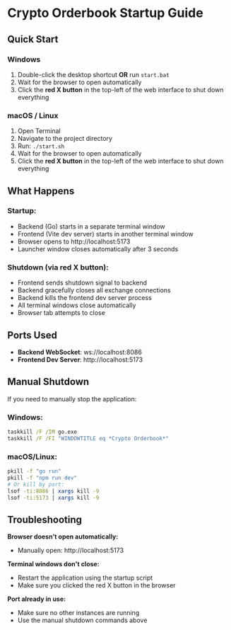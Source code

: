 # Crypto Orderbook Startup Guide

## Quick Start

### Windows
1. Double-click the desktop shortcut **OR** run `start.bat`
2. Wait for the browser to open automatically
3. Click the **red X button** in the top-left of the web interface to shut down everything

### macOS / Linux
1. Open Terminal
2. Navigate to the project directory
3. Run: `./start.sh`
4. Wait for the browser to open automatically
5. Click the **red X button** in the top-left of the web interface to shut down everything

## What Happens

### Startup:
- Backend (Go) starts in a separate terminal window
- Frontend (Vite dev server) starts in another terminal window
- Browser opens to http://localhost:5173
- Launcher window closes automatically after 3 seconds

### Shutdown (via red X button):
- Frontend sends shutdown signal to backend
- Backend gracefully closes all exchange connections
- Backend kills the frontend dev server process
- All terminal windows close automatically
- Browser tab attempts to close

## Ports Used

- **Backend WebSocket**: ws://localhost:8086
- **Frontend Dev Server**: http://localhost:5173

## Manual Shutdown

If you need to manually stop the application:

### Windows:
```cmd
taskkill /F /IM go.exe
taskkill /F /FI "WINDOWTITLE eq *Crypto Orderbook*"
```

### macOS/Linux:
```bash
pkill -f "go run"
pkill -f "npm run dev"
# Or kill by port:
lsof -ti:8086 | xargs kill -9
lsof -ti:5173 | xargs kill -9
```

## Troubleshooting

**Browser doesn't open automatically:**
- Manually open: http://localhost:5173

**Terminal windows don't close:**
- Restart the application using the startup script
- Make sure you clicked the red X button in the browser

**Port already in use:**
- Make sure no other instances are running
- Use the manual shutdown commands above
